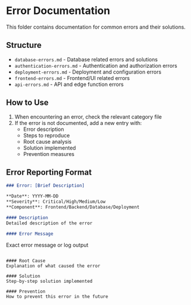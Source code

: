 # Error Documentation

This folder contains documentation for common errors and their solutions.

## Structure

- `database-errors.md` - Database related errors and solutions
- `authentication-errors.md` - Authentication and authorization errors
- `deployment-errors.md` - Deployment and configuration errors
- `frontend-errors.md` - Frontend/UI related errors
- `api-errors.md` - API and edge function errors

## How to Use

1. When encountering an error, check the relevant category file
2. If the error is not documented, add a new entry with:
   - Error description
   - Steps to reproduce
   - Root cause analysis
   - Solution implemented
   - Prevention measures

## Error Reporting Format

```markdown
### Error: [Brief Description]

**Date**: YYYY-MM-DD
**Severity**: Critical/High/Medium/Low
**Component**: Frontend/Backend/Database/Deployment

#### Description
Detailed description of the error

#### Error Message
```
Exact error message or log output
```

#### Root Cause
Explanation of what caused the error

#### Solution
Step-by-step solution implemented

#### Prevention
How to prevent this error in the future
```
